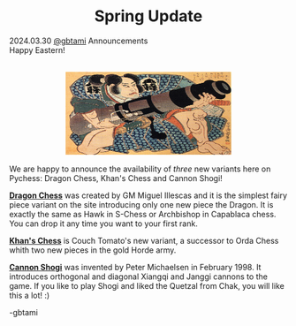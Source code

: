 <h1 align="center">Spring Update</h1>
<div class="meta-headline">
    <div class= "meta">
        <span class="text">2024.03.30</span>
        <span class="text"><a href="/@/gbtami">@gbtami</a></span>
        <span class="text">Announcements</span>
    </div>
    <div class= "headline">Happy Eastern!</div>
</div>
</br>

<p align="center">
  <img src="https://github.com/gbtami/pychess-variants/blob/master/static/images/Kuniyoshi_Utagawa_The_actor_17.jpg" width="300" height="150">
</p>

We are happy to announce the availability of *three* new variants here on Pychess: Dragon Chess, Khan's Chess and Cannon Shogi!

[**Dragon Chess**](https://www.pychess.org/variants/dragon.md) was created by GM Miguel Illescas and it is the simplest fairy piece variant on the site introducing only one new piece the Dragon. It is exactly the same as Hawk in S-Chess or Archbishop in Capablaca chess. You can drop it any time you want to your first rank.

[**Khan's Chess**](https://www.pychess.org/variants/khans.md) is Couch Tomato's new variant, a successor to Orda Chess whith two new pieces in the gold Horde army.

[**Cannon Shogi**](https://www.pychess.org/variants/cannohshogi.md)  was invented by Peter Michaelsen in February 1998. It introduces orthogonal and diagonal Xiangqi and Janggi cannons to the game. If you like to play Shogi and liked the Quetzal from Chak, you will like this a lot! :)

-gbtami
